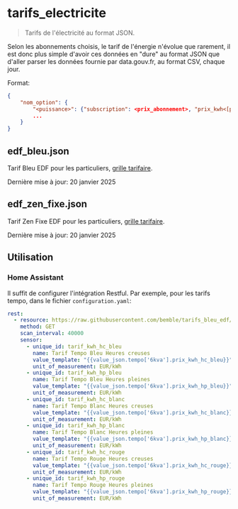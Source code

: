# tarifs_electricite

> Tarifs de l'électricité au format JSON.

Selon les abonnements choisis, le tarif de l'énergie n'évolue que rarement, il est donc plus simple d'avoir ces données en "dure" au format JSON que d'aller parser les données fournie par data.gouv.fr, au format CSV, chaque jour.

Format:
```json
{
    "nom_option": {
        "<puissance>": {"subscription": <prix_abonnement>, "prix_kwh<[plus de details]": <prix du kwh pour cette option, cette puissance>}
        ...
    }
}
```

## edf_bleu.json

Tarif Bleu EDF pour les particuliers, [grille tarifaire](https://particulier.edf.fr/content/dam/2-Actifs/Documents/Offres/Grille_prix_Tarif_Bleu.pdf).

Dernière mise à jour: 20 janvier 2025

## edf_zen_fixe.json

Tarif Zen Fixe EDF pour les particuliers, [grille tarifaire](https://particulier.edf.fr/content/dam/2-Actifs/Documents/Offres/Grille-prix-zen-fixe.pdf).

Dernière mise à jour: 20 janvier 2025 

## Utilisation

### Home Assistant

Il suffit de configurer l'intégration Restful. Par exemple, pour les tarifs tempo, dans le fichier `configuration.yaml`:

```yaml
rest:
  - resource: https://raw.githubusercontent.com/bemble/tarifs_bleu_edf/main/edf_bleu.json
    method: GET
    scan_interval: 40000
    sensor:
      - unique_id: tarif_kwh_hc_bleu
        name: Tarif Tempo Bleu Heures creuses
        value_template: "{{value_json.tempo['6kva'].prix_kwh_hc_bleu}}"
        unit_of_measurement: EUR/kWh
      - unique_id: tarif_kwh_hp_bleu
        name: Tarif Tempo Bleu Heures pleines
        value_template: "{{value_json.tempo['6kva'].prix_kwh_hp_bleu}}"
        unit_of_measurement: EUR/kWh
      - unique_id: tarif_kwh_hc_blanc
        name: Tarif Tempo Blanc Heures creuses
        value_template: "{{value_json.tempo['6kva'].prix_kwh_hc_blanc}}"
        unit_of_measurement: EUR/kWh
      - unique_id: tarif_kwh_hp_blanc
        name: Tarif Tempo Blanc Heures pleines
        value_template: "{{value_json.tempo['6kva'].prix_kwh_hp_blanc}}"
        unit_of_measurement: EUR/kWh
      - unique_id: tarif_kwh_hc_rouge
        name: Tarif Tempo Rouge Heures creuses
        value_template: "{{value_json.tempo['6kva'].prix_kwh_hc_rouge}}"
        unit_of_measurement: EUR/kWh
      - unique_id: tarif_kwh_hp_rouge
        name: Tarif Tempo Rouge Heures pleines
        value_template: "{{value_json.tempo['6kva'].prix_kwh_hp_rouge}}"
        unit_of_measurement: EUR/kWh
```